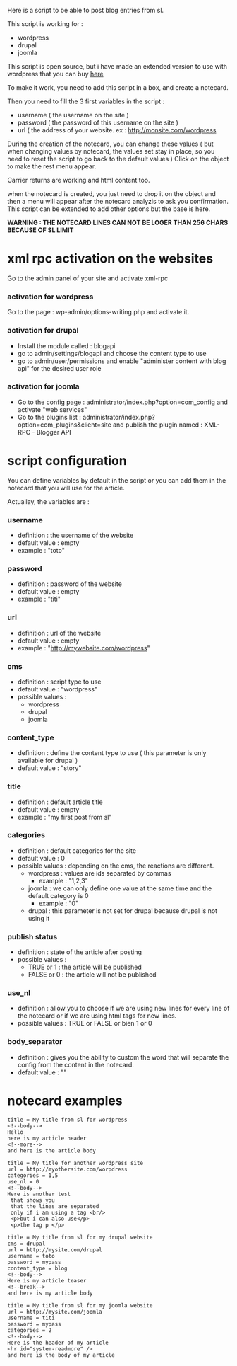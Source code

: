 Here is a script to be able to post blog entries from sl.

This script is working for :
  * wordpress
  * drupal
  * joomla

This script is open source, but i have made an extended version to use with wordpress that you can buy [here](http://www.xstreetsl.com/modules.php?name=Marketplace&file=item&ItemID=1261507)

To make it work, you need to add this script in a box, and create a notecard.

Then you need to fill the 3 first variables in the script :

  * username ( the username on the site )
  * password ( the password of this username on the site )
  * url ( the address of your website. ex : http://monsite.com/wordpress

During the creation of the notecard, you can change these values ( but when changing values by notecard, the values set stay in place, so you need to reset the script to go back to the default values )
Click on the object to make the rest menu appear.

Carrier returns are working and html content too.

when the notecard is created, you just need to drop it on the object and then a menu will appear after the notecard analyzis to ask you confirmation.
This script can be extended to add other options but the base is here.

**WARNING : THE NOTECARD LINES CAN NOT BE LOGER THAN 256 CHARS BECAUSE OF SL LIMIT**

# xml rpc activation on the websites #
Go to the admin panel of your site and activate xml-rpc

### activation for wordpress ###
Go to the page : wp-admin/options-writing.php and activate it.
### activation for drupal ###
  * Install the module called : blogapi
  * go to admin/settings/blogapi and choose the content type to use
  * go to admin/user/permissions and enable "administer content with blog api" for the desired user role
### activation for joomla ###
  * Go to the config page : administrator/index.php?option=com\_config and activate "web services"
  * Go to the plugins list : administrator/index.php?option=com\_plugins&client=site and publish the plugin named : XML-RPC - Blogger API

# script configuration #
You can define variables by default in the script or you can add them in the notecard that you will use for the article.

Actuallay, the variables are :
### username ###
  * definition : the username of the website
  * default value : empty
  * example : "toto"
### password ###
  * definition : password of the website
  * default value : empty
  * example : "titi"
### url ###
  * definition : url of the website
  * default value : empty
  * example : "http://mywebsite.com/wordpress"
### cms ###
  * definition : script type to use
  * default value : "wordpress"
  * possible values :
    * wordpress
    * drupal
    * joomla
### content\_type ###
  * definition : define the content type to use ( this parameter is only available for drupal )
  * default value : "story"
### title ###
  * definition : default article title
  * default value : empty
  * example : "my first post from sl"
### categories ###
  * definition : default categories for the site
  * default value : 0
  * possible values : depending on the cms, the reactions are different.
    * wordpress : values are ids separated by commas
      * example : "1,2,3"
    * joomla : we can only define one value at the same time and the default category is 0
      * example : "0"
    * drupal : this parameter is not set for drupal because drupal is not using it
### publish status ###
  * definition : state of the article after posting
  * possible values :
    * TRUE or 1 : the article will be published
    * FALSE or 0 : the article will not be published
### use\_nl ###
  * definition : allow you to choose if we are using new lines for every line of the notecard or if we are using html tags for new lines.
  * possible values : TRUE or FALSE or bien 1 or 0
### body\_separator ###
  * definition : gives you the ability to custom the word that will separate the config from the content in the notecard.
  * default value : "<!--body-->"

# notecard examples #

```
title = My title from sl for wordpress
<!--body-->
Hello
here is my article header
<!--more-->
and here is the article body
```

```
title = My title for another wordpress site
url = http://myothersite.com/worpdress
categories = 1,5
use_nl = 0
<!--body-->
Here is another test
 that shows you
 that the lines are separated
 only if i am using a tag <br/>
 <p>but i can also use</p>
 <p>the tag p </p>
```


```
title = My title from sl for my drupal website
cms = drupal
url = http://mysite.com/drupal
username = toto
password = mypass
content_type = blog
<!--body-->
Here is my article teaser
<!--break-->
and here is my article body
```

```
title = My title from sl for my joomla website
url = http://mysite.com/joomla
username = titi
password = mypass
categories = 2
<!--body-->
Here is the header of my article
<hr id="system-readmore" />
and here is the body of my article
```